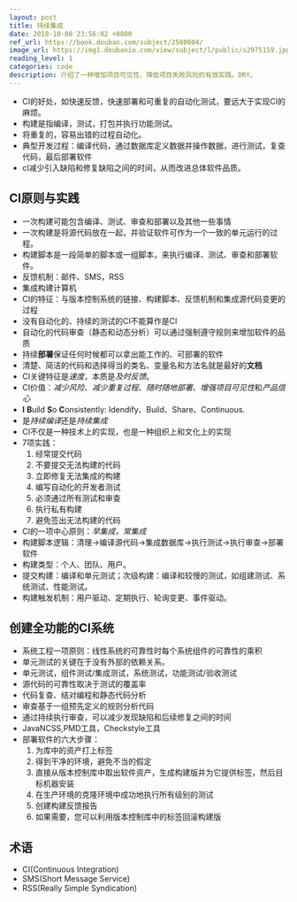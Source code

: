 ```yaml
---
layout: post
title: 持续集成
date: 2018-10-08 23:56:02 +0800
ref_url: https://book.douban.com/subject/2580604/
image_url: https://img1.doubanio.com/view/subject/l/public/s2975159.jpg
reading_level: 1
categories: code
description: 介绍了一种增加项目可见性、降低项目失败风险的有效实践。DRY。
---
```


* CI的好处，如快速反馈，快速部署和可重复的自动化测试，要远大于实现CI的麻烦。
* 构建是指编译，测试，打包并执行功能测试。
* 将重复的，容易出错的过程自动化。
* 典型开发过程：编译代码，通过数据库定义数据并操作数据，进行测试，复查代码，最后部署软件
* cI减少引入缺陷和修复缺陷之间的时间，从而改进总体软件品质。

## CI原则与实践

* 一次构建可能包含编译、测试、审查和部署以及其他一些事情
* 一次构建是将源代码放在一起，并验证软件可作为一个一致的单元运行的过程。
* 构建脚本是一段简单的脚本或一组脚本，来执行编译、测试、审查和部署软件。
* 反馈机制：邮件、SMS，RSS
* 集成构建计算机
* CI的特征：与版本控制系统的链接、构建脚本、反馈机制和集成源代码变更的过程
* 没有自动化的、持续的测试的CI不能算作是CI
* 自动化的代码审查（静态和动态分析）可以通过强制遵守规则来增加软件的品质
* 持续**部署**保证任何时候都可以拿出能工作的、可部署的软件
* 清楚、简洁的代码和选择得当的类名、变量名和方法名就是最好的**文档**
* CI关键特征是*速度*，本质是*及时反馈*。
* CI价值：*减少风险*、*减少重复过程*、*随时随地部署*、*增强项目可见性*和*产品信心*
* **I** **B**uild **S**o **C**onsistently: Idendify、Build、Share、Continuous.
* 是*持续编译*还是*持续集成*
* CI不仅是一种技术上的实现，也是一种组织上和文化上的实现
* 7项实践：
    1. 经常提交代码
    2. 不要提交无法构建的代码
    3. 立即修复无法集成的构建
    4. 编写自动化的开发者测试
    5. 必须通过所有测试和审查
    6. 执行私有构建
    7. 避免签出无法构建的代码
* CI的一项中心原则：*早集成，常集成*
* 构建脚本逻辑：清理->编译源代码->集成数据库->执行测试->执行审查->部署软件
* 构建类型：个人、团队、用户。
* 提交构建：编译和单元测试；次级构建：编译和较慢的测试，如组建测试、系统测试、性能测试。
* 构建触发机制：用户驱动、定期执行、轮询变更、事件驱动。

## 创建全功能的CI系统

* 系统工程一项原则：线性系统的可靠性时每个系统组件的可靠性的乘积
* 单元测试的关键在于没有外部的依赖关系。
* 单元测试，组件测试/集成测试，系统测试，功能测试/验收测试
* 源代码的可靠性取决于测试的覆盖率
* 代码复查、结对编程和静态代码分析
* 审查基于一组预先定义的规则分析代码
* 通过持续执行审查，可以减少发现缺陷和后续修复之间的时间
* JavaNCSS,PMD工具，Checkstyle工具
* 部署软件的六大步骤：
    1. 为库中的资产打上标签
    2. 得到干净的环境，避免不当的假定
    3. 直接从版本控制库中取出软件资产，生成构建版并为它提供标签，然后目标机器安装
    4. 在生产环境的克隆环境中成功地执行所有级别的测试
    5. 创建构建反馈报告
    6. 如果需要，您可以利用版本控制库中的标签回滚构建版


## 术语

* CI(Continuous Integration)
* SMS(Short Message Service)
* RSS(Really Simple Syndication)